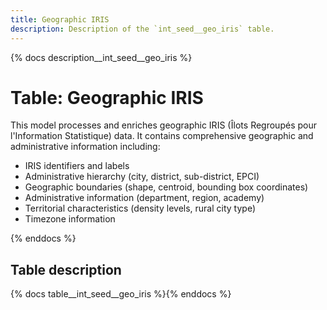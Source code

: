 ```yaml
---
title: Geographic IRIS
description: Description of the `int_seed__geo_iris` table.
---
```


{% docs description__int_seed__geo_iris %}

# Table: Geographic IRIS

This model processes and enriches geographic IRIS (Îlots Regroupés pour l'Information Statistique) data. It contains comprehensive geographic and administrative information including:
- IRIS identifiers and labels
- Administrative hierarchy (city, district, sub-district, EPCI)
- Geographic boundaries (shape, centroid, bounding box coordinates)
- Administrative information (department, region, academy)
- Territorial characteristics (density levels, rural city type)
- Timezone information

{% enddocs %}

## Table description

{% docs table__int_seed__geo_iris %}{% enddocs %}
